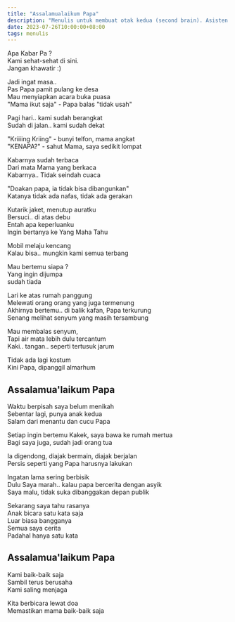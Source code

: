 ```yaml
---  
title: "Assalamualaikum Papa"  
description: "Menulis untuk membuat otak kedua (second brain). Asisten untuk membantu kamu berpikir"
date: 2023-07-26T10:00:00+08:00
tags: menulis
---
```


Apa Kabar Pa ?  
Kami sehat-sehat di sini.  
Jangan khawatir :)

Jadi ingat masa..  
Pas Papa pamit pulang ke desa  
Mau menyiapkan acara buka puasa   
"Mama ikut saja" - Papa balas "tidak usah"  

Pagi hari.. kami sudah berangkat  
Sudah di jalan.. kami sudah dekat  

"Kriiiing Kriing" - bunyi telfon, mama angkat  
"KENAPA?" - sahut Mama, saya sedikit lompat  

Kabarnya sudah terbaca   
Dari mata Mama yang berkaca  
Kabarnya.. Tidak seindah cuaca  

"Doakan papa, ia tidak bisa dibangunkan"  
Katanya tidak ada nafas, tidak ada gerakan  

Kutarik jaket, menutup auratku  
Bersuci.. di atas debu  
Entah apa keperluanku  
Ingin bertanya ke Yang Maha Tahu  

Mobil melaju kencang  
Kalau bisa.. mungkin kami semua terbang  

Mau bertemu siapa ?  
Yang ingin dijumpa  
sudah tiada  

Lari ke atas rumah panggung  
Melewati orang orang yang juga termenung  
Akhirnya bertemu.. di balik kafan, Papa terkurung  
Senang melihat senyum yang masih tersambung  

Mau membalas senyum,  
Tapi air mata lebih dulu tercantum  
Kaki.. tangan.. seperti tertusuk jarum  

Tidak ada lagi kostum  
Kini Papa, dipanggil almarhum  

## Assalamua'laikum Papa  

Waktu berpisah saya belum menikah  
Sebentar lagi, punya anak kedua  
Salam dari menantu dan cucu Papa  

Setiap ingin bertemu Kakek, saya bawa ke rumah mertua  
Bagi saya juga, sudah jadi orang tua  

Ia digendong, diajak bermain, diajak berjalan  
Persis seperti yang Papa harusnya lakukan  

Ingatan lama sering berbisik  
Dulu Saya marah.. kalau papa bercerita dengan asyik  
Saya malu, tidak suka dibanggakan depan publik  

Sekarang saya tahu rasanya  
Anak bicara satu kata saja  
Luar biasa bangganya  
Semua saya cerita  
Padahal hanya satu kata  

## Assalamua'laikum Papa  

Kami baik-baik saja  
Sambil terus berusaha  
Kami saling menjaga  

Kita berbicara lewat doa  
Memastikan mama baik-baik saja  
